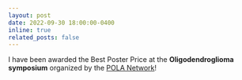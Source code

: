 ```yaml
---
layout: post
date: 2022-09-30 18:00:00-0400
inline: true
related_posts: false
---
```


I have been awarded the Best Poster Price at the **Oligodendroglioma symposium** organized by the [POLA Network](https://www.reseau-pola.org/app/download/35776638/Reseau+POLA_Workshop+oligo_Rapport.pdf)!
